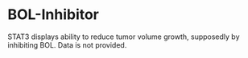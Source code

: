 # BOL-Inhibitor
STAT3 displays ability to reduce tumor volume growth, supposedly by inhibiting BOL. Data is not provided. 
